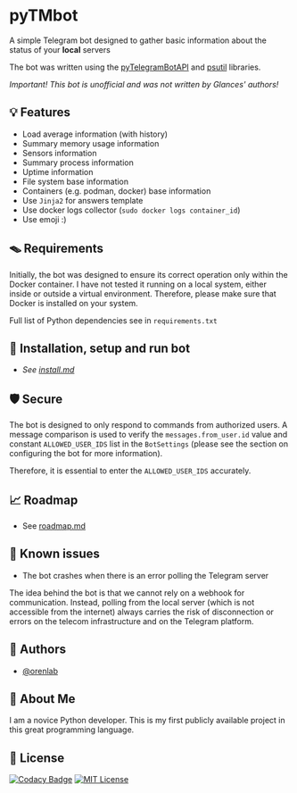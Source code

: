 # pyTMbot

A simple Telegram bot designed to gather basic information about the status of your __local__ servers

The bot was written using the [pyTelegramBotAPI](https://github.com/eternnoir/pyTelegramBotAPI) and [psutil](https://github.com/giampaolo/psutil) libraries.

_Important! This bot is unofficial and was not written by Glances' authors!_

## 💡 Features

- Load average information (with history)
- Summary memory usage information
- Sensors information
- Summary process information
- Uptime information
- File system base information
- Containers (e.g. podman, docker) base information
- Use `Jinja2` for answers template
- Use docker logs collector (`sudo docker logs container_id`)
- Use emoji :)

## 🪤 Requirements

Initially, the bot was designed to ensure its correct operation only within the Docker container. I have not tested it running on a local system, either inside or outside a virtual environment.
Therefore, please make sure that Docker is installed on your system.

Full list of Python dependencies see in `requirements.txt`

## 🔌 Installation, setup and run bot

- _See [install.md](docs/INSTALL.md)_

## 🛡 Secure

The bot is designed to only respond to commands from authorized users.
A message comparison is used to verify the `messages.from_user.id` value
and constant `ALLOWED_USER_IDS` list in the `BotSettings`
(please see the section on configuring the bot for more information).

Therefore, it is essential to enter the `ALLOWED_USER_IDS` accurately.

## 📈 Roadmap

- See [roadmap.md](docs/ROADMAP.md)

## 👾 Known issues

- The bot crashes when there is an error polling the Telegram server

The idea behind the bot is that we cannot rely on a webhook for communication.
Instead, polling from the local server (which is not accessible from the internet)
always carries the risk of disconnection or errors on the telecom infrastructure and on the Telegram platform.

## 🧬 Authors

- [@orenlab](https://github.com/orenlab/pytelemonbot)

## 🚀 About Me

I am a novice Python developer. This is my first publicly available project in this great programming language.

## 📜 License

[![Codacy Badge](https://api.codacy.com/project/badge/Grade/26a780c8cf704ef691985835aadd1aff)](https://app.codacy.com/gh/orenlab/pytmbot?utm_source=github.com&utm_medium=referral&utm_content=orenlab/pytmbot&utm_campaign=Badge_Grade)
[![MIT License](https://img.shields.io/badge/License-MIT-green.svg)](https://choosealicense.com/licenses/mit/)
